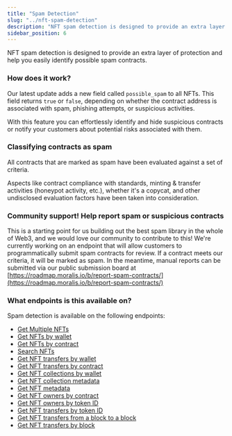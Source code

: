 ```yaml
---
title: "Spam Detection"
slug: "../nft-spam-detection"
description: "NFT spam detection is designed to provide an extra layer of protection and help you easily identify potentially harmful contracts."
sidebar_position: 6
---
```


NFT spam detection is designed to provide an extra layer of protection and help you easily identify possible spam contracts.

### How does it work?
Our latest update adds a new field called `possible_spam` to all NFTs. This field returns `true` or `false`, depending on whether the contract address is associated with spam, phishing attempts, or suspicious activities.

With this feature you can effortlessly identify and hide suspicious contracts or notify your customers about potential risks associated with them.

### Classifying contracts as spam 

All contracts that are marked as spam have been evaluated against a set of criteria. 

Aspects like contract compliance with standards, minting & transfer activities (honeypot activity, etc.), whether it's a copycat, and other undisclosed evaluation factors have been taken into consideration.

### Community support! Help report spam or suspicious contracts 

This is a starting point for us building out the best spam library in the whole of Web3, and we would love our community to contribute to this! We're currently working on an endpoint that will allow customers to programmatically submit spam contracts for review. If a contract meets our criteria, it will be marked as spam. In the meantime, manual reports can be submitted via our public submission board at [https://roadmap.moralis.io/b/report-spam-contracts/](https://roadmap.moralis.io/b/report-spam-contracts/)

### What endpoints is this available on?

Spam detection is available on the following endpoints:

- [Get Multiple NFTs](https://docs.moralis.io/web3-data-api/reference/get-multiple-nfts)
- [Get NFTs by wallet](https://docs.moralis.io/web3-data-api/reference/get-wallet-nfts)
- [Get NFTs by contract](https://docs.moralis.io/web3-data-api/reference/get-contract-nfts)
- [Search NFTs](https://docs.moralis.io/web3-data-api/reference/search-nfts)
- [Get NFT transfers by wallet](https://docs.moralis.io/web3-data-api/reference/get-wallet-nft-transfers)
- [Get NFT transfers by contract](https://docs.moralis.io/web3-data-api/evm/reference/get-nft-contract-transfers)
- [Get NFT collections by wallet](https://docs.moralis.io/web3-data-api/evm/reference/get-wallet-nft-collections)
- [Get NFT collection metadata](https://docs.moralis.io/web3-data-api/evm/reference/get-nft-contract-metadata)
- [Get NFT metadata](https://docs.moralis.io/web3-data-api/evm/reference/get-nft-metadata)
- [Get NFT owners by contract](https://docs.moralis.io/web3-data-api/evm/reference/get-nft-owners)
- [Get NFT owners by token ID](https://docs.moralis.io/web3-data-api/evm/reference/get-nft-token-id-owners)
- [Get NFT transfers by token ID](https://docs.moralis.io/web3-data-api/evm/reference/get-nft-transfers)
- [Get NFT transfers from a block to a block](https://docs.moralis.io/web3-data-api/evm/reference/get-nft-transfers-from-to-block)
- [Get NFT transfers by block](https://docs.moralis.io/web3-data-api/evm/reference/get-nft-transfers-by-block)

